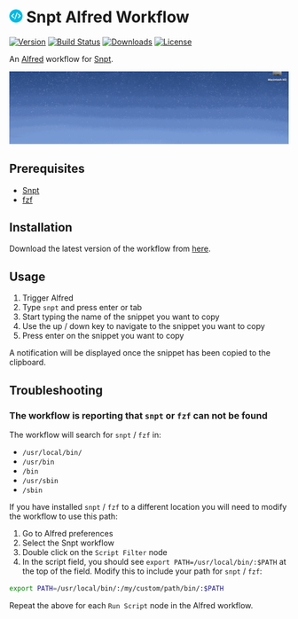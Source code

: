 # <img src="resources/icon.png" height="24"> Snpt Alfred Workflow

[![Version](https://img.shields.io/github/release/mike182uk/snpt-alfred-workflow.svg?style=flat-square)](https://github.com/mike182uk/snpt-alfred-workflow)
[![Build Status](https://img.shields.io/travis/mike182uk/snpt-alfred-workflow.svg?style=flat-square)](http://travis-ci.org/mike182uk/snpt-alfred-workflow)
[![Downloads](https://img.shields.io/github/downloads/mike182uk/snpt-alfred-workflow/total.svg?style=flat-square)](https://github.com/mike182uk/snpt-alfred-workflow)
[![License](https://img.shields.io/github/license/mike182uk/snpt-alfred-workflow.svg?style=flat-square)](https://github.com/mike182uk/snpt-alfred-workflow)

An [Alfred](https://www.alfredapp.com/) workflow for [Snpt](https://github.com/mike182uk/snpt).

![](example.gif)

## Prerequisites

- [Snpt](https://github.com/mike182uk/snpt)
- [fzf](https://github.com/junegunn/fzf)

## Installation

Download the latest version of the workflow from  [here](https://github.com/mike182uk/snpt-alfred-workflow/releases).

## Usage

1. Trigger Alfred
2. Type `snpt` and press enter or tab
3. Start typing the name of the snippet you want to copy
4. Use the up / down key to navigate to the snippet you want to copy
5. Press enter on the snippet you want to copy

A notification will be displayed once the snippet has been copied to the clipboard.

## Troubleshooting

### The workflow is reporting that `snpt` or `fzf` can not be found

The workflow will search for `snpt` / `fzf` in:

- `/usr/local/bin/`
- `/usr/bin`
- `/bin`
- `/usr/sbin`
- `/sbin`

If you have installed `snpt` / `fzf` to a different location you will need to modify the workflow to use this path:

1. Go to Alfred preferences
2. Select the Snpt workflow
3. Double click on the `Script Filter` node
4. In the script field, you should see `export PATH=/usr/local/bin/:$PATH` at the top of the field. Modify this to include your path for `snpt` / `fzf`:

```sh
export PATH=/usr/local/bin/:/my/custom/path/bin/:$PATH
```

Repeat the above for each `Run Script` node in the Alfred workflow.
